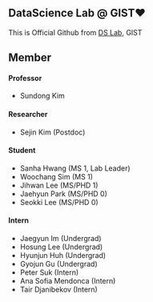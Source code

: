 ## DataScience Lab @ GIST❤️
This is Official Github from [DS Lab](https://sundong.kim/), GIST

## Member
#### Professor
- Sundong Kim

#### Researcher
- Sejin Kim (Postdoc)

#### Student
- Sanha Hwang (MS 1, Lab Leader)
- Woochang Sim (MS 1)
- Jihwan Lee (MS/PHD 1)
- Jaehyun Park (MS/PHD 0)
- Seokki Lee (MS/PHD 0)

#### Intern
- Jaegyun Im (Undergrad)
- Hosung Lee (Undergrad)
- Hyunjun Huh (Undergrad)
- Gyojun Gu (Undergrad)
- Peter Suk (Intern)
- Ana Sofia Mendonca (Intern)
- Tair Djanibekov (Intern)
